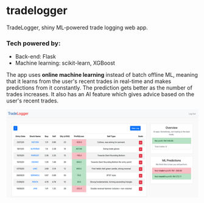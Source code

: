 # tradelogger
TradeLogger, shiny ML-powered trade logging web app. 

### Tech powered by:
- Back-end: Flask
- Machine learning: scikit-learn, XGBoost

The app uses **online machine learning** instead of batch offline ML, meaning that it learns from the user's recent trades in real-time and makes predictions from it constantly. The prediction gets better as the number of trades increases. It also has an AI feature which gives advice based on the user's recent trades.

![Screenshot](./docs/main.png)